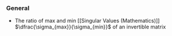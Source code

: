 ### General
- The ratio of max and min [[Singular Values (Mathematics)]] $\dfrac{\sigma_{max}}{\sigma_{min}}$ of an invertible matrix